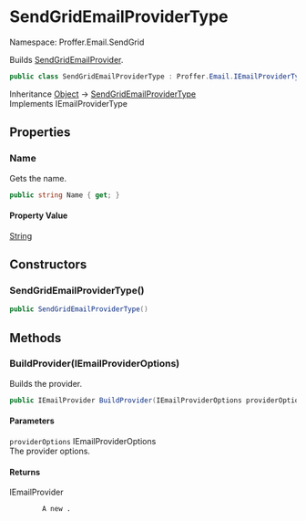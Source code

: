 # SendGridEmailProviderType

Namespace: Proffer.Email.SendGrid

Builds [SendGridEmailProvider](./proffer.email.sendgrid.sendgridemailprovider).

```csharp
public class SendGridEmailProviderType : Proffer.Email.IEmailProviderType
```

Inheritance [Object](https://docs.microsoft.com/en-us/dotnet/api/system.object) → [SendGridEmailProviderType](./proffer.email.sendgrid.sendgridemailprovidertype)<br>
Implements IEmailProviderType

## Properties

### **Name**

Gets the name.

```csharp
public string Name { get; }
```

#### Property Value

[String](https://docs.microsoft.com/en-us/dotnet/api/system.string)<br>

## Constructors

### **SendGridEmailProviderType()**



```csharp
public SendGridEmailProviderType()
```

## Methods

### **BuildProvider(IEmailProviderOptions)**

Builds the provider.

```csharp
public IEmailProvider BuildProvider(IEmailProviderOptions providerOptions)
```

#### Parameters

`providerOptions` IEmailProviderOptions<br>
The provider options.

#### Returns

IEmailProvider<br>

            A new .
